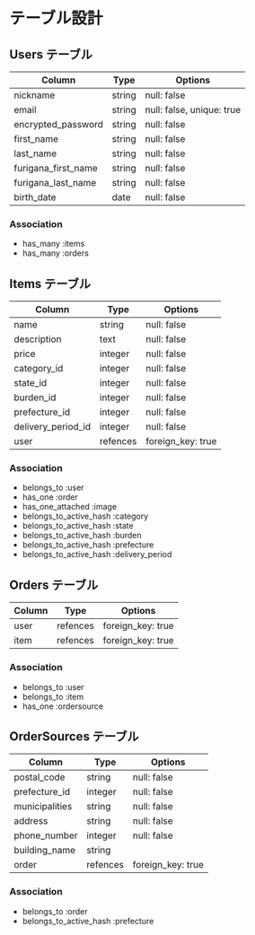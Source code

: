# テーブル設計

## Users テーブル

| Column              | Type   | Options                   |
| ------------------- | ------ | ------------------------- |
| nickname            | string | null: false               |
| email               | string | null: false, unique: true |
| encrypted_password  | string | null: false               |
| first_name          | string | null: false               |
| last_name           | string | null: false               |
| furigana_first_name | string | null: false               |
| furigana_last_name  | string | null: false               |
| birth_date          | date   | null: false               |

### Association

- has_many :items
- has_many :orders

## Items テーブル

| Column             | Type     | Options           |
| ------------------ | -------- | ----------------- |
| name               | string   | null: false       |
| description        | text     | null: false       |
| price              | integer  | null: false       |
| category_id        | integer  | null: false       |
| state_id           | integer  | null: false       |
| burden_id          | integer  | null: false       |
| prefecture_id      | integer  | null: false       |
| delivery_period_id | integer  | null: false       |
| user               | refences | foreign_key: true |

### Association

- belongs_to :user
- has_one :order
- has_one_attached :image
- belongs_to_active_hash :category
- belongs_to_active_hash :state
- belongs_to_active_hash :burden
- belongs_to_active_hash :prefecture
- belongs_to_active_hash :delivery_period

## Orders テーブル

| Column | Type     | Options           |
| ------ | -------- | ----------------- |
| user   | refences | foreign_key: true |
| item   | refences | foreign_key: true |

### Association

- belongs_to :user
- belongs_to :item
- has_one :ordersource

## OrderSources テーブル

| Column         | Type     | Options           |
| -------------- | -------- | ----------------- |
| postal_code    | string   | null: false       |
| prefecture_id  | integer  | null: false       |
| municipalities | string   | null: false       |
| address        | string   | null: false       |
| phone_number   | integer  | null: false       |
| building_name  | string   |                   |
| order          | refences | foreign_key: true |

### Association

- belongs_to :order
- belongs_to_active_hash :prefecture
